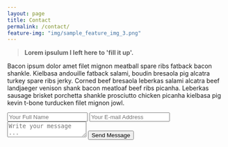 ```yaml
---
layout: page
title: Contact
permalink: /contact/
feature-img: "img/sample_feature_img_3.png"
---
```

> **Lorem ipsulum I left here to 'fill it up'.**

Bacon ipsum dolor amet filet mignon meatball spare ribs fatback bacon shankle. Kielbasa andouille fatback salami, boudin bresaola pig alcatra turkey spare ribs jerky. Corned beef bresaola leberkas salami alcatra beef landjaeger venison shank bacon meatloaf beef ribs picanha. Leberkas sausage brisket porchetta shankle prosciutto chicken picanha kielbasa pig kevin t-bone turducken filet mignon jowl.

<div class="contact">
<form action="https://getsimpleform.com/messages?form_api_token=0c65f0ce492733abb4ab6a098eff75cd" method="post">
  <!-- the redirect_to is optional, the form will redirect to the referrer on submission -->
  <div>
    <input type='hidden' name='redirect_to' value='http://bloc.github.io/portfolio-iro/thank-you/' />
    <input type='text' name='name' placeholder='Your Full Name' />
    <input type='email' name='email' placeholder='Your E-mail Address' />
  </div>
  <div>
    <textarea name='message' placeholder='Write your message ...'></textarea>
    <input type='submit' value='Send Message' />
  </div>
</form>
</div>
